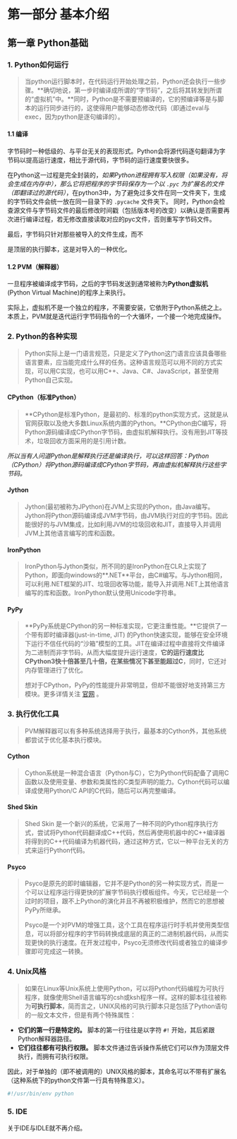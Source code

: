# 第一部分 基本介绍

## 第一章 Python基础

### 1. Python如何运行

> 当python运行脚本时，在代码运行开始处理之前，Python还会执行一些步骤。**确切地说，第一步时编译成所谓的“字节码”，之后将其转发到所谓的“虚拟机”中。**同时，Python是不需要预编译的，它的预编译等是与脚本的运行同步进行的，这使得用户能够动态修改代码（即通过eval与exec，因为python是逐句编译的）。

#### 1.1 编译

字节码时一种低级的、与平台无关的表现形式。Python会将源代码逐句翻译为字节码以提高运行速度，相比于源代码，字节码的运行速度要快很多。

在Python这一过程是完全封装的，*如果Python进程拥有写入权限（如果没有，将会生成在内存中），那么它将把程序的字节码保存为一个以 `.pyc` 为扩展名的文件（即翻译过的源代码）*，在python3中，为了避免过多文件在同一文件夹下，生成的字节码文件会统一放在同一目录下的 `.pycache` 文件夹下。 同时，Python会检查源文件与字节码文件的最后修改时间戳（包括版本号的改变）以确认是否需要再次进行编译过程，若无修改直接读取对应的pyc文件，否则重写字节码文件。

最后，字节码只针对那些被导入的文件生成，而不

是顶层的执行脚本，这是对导入的一种优化。

#### 1.2 PVM（解释器）

一旦程序被编译成字节码，之后的字节码发送到通常被称为**Python虚拟机**(Python Virtual Machine)的程序上来执行。

实际上，虚拟机不是一个独立的程序，不需要安装，它依附于Python系统之上。本质上，PVM就是迭代运行字节码指令的一个大循环，一个接一个地完成操作。



### 2. Python的各种实现

> Python实际上是一门语言规范，只是定义了Python这门语言应该具备哪些语言要素，应当能完成什么样的任务。这种语言规范可以用不同的方式实现，可以用C实现，也可以用C++、Java、C#、JavaScript，甚至使用Python自己实现。

#### CPython（标准Python）

> **CPython是标准Python，是最初的、标准的python实现方式，这就是从官网获取以及绝大多数Linux系统内置的Python。**CPython由C编写，将Python源码编译成CPython字节码，由虚拟机解释执行。没有用到JIT等技术，垃圾回收方面采用的是引用计数。

*所以当有人问道Python是解释执行还是编译执行，可以这样回答：Python（CPython）将Python源码编译成CPython字节码，再由虚拟机解释执行这些字节码。*

#### Jython

> Jython(最初被称为JPython)在JVM上实现的Python，由Java编写。Jython将Python源码编译成JVM字节码，由JVM执行对应的字节码。因此能很好的与JVM集成，比如利用JVM的垃圾回收和JIT，直接导入并调用JVM上其他语言编写的库和函数。

#### IronPython

> IronPython与Jython类似，所不同的是IronPython在CLR上实现了Python，即面向windows的**.NET**平台，由C#编写。与Jython相同，可以利用.NET框架的JIT、垃圾回收等功能，能导入并调用.NET上其他语言编写的库和函数。IronPython默认使用Unicode字符串。

#### PyPy

> **PyPy系统是CPython的另一种标准实现，它更注重性能。**它提供了一个带有即时编译器(just-in-time, JIT) 的Python快速实现，能够在安全环境下运行不信任代码的“沙箱”模型的工具。JIT在编译过程中直接将文件编译为二进制而非字节码，从而大幅度提升运行速度，**它的运行速度比CPython3快十倍甚至几十倍，在某些情况下甚至能超过C**，同时，它还对内存管理进行了优化。
>
> 想对于CPython，PyPy的性能提升非常明显，但却不能很好地支持第三方模块。更多详情关注 [官网](https://www.pypy.org/) 。



### 3. 执行优化工具

> PVM解释器可以有多种系统选择用于执行，最基本的Cython外，其他系统都尝试于优化基本执行模块。

#### Cython

> Cython系统是一种混合语言（Python与C），它为Python代码配备了调用C函数以及使用变量、参数和类属性的C类型声明的能力。Cython代码可以编译成使用Python/C API的C代码，随后可以再完整编译。

#### Shed Skin

> Shed Skin 是一个新兴的系统，它采用了一种不同的Python程序执行方式，尝试将Python代码翻译成C++代码，然后再使用机器中的C++编译器将得到的C++代码编译为机器代码，通过这种方式，它以一种平台无关的方式来运行Python代码。

#### Psyco

> Psyco是原先的即时编辑器，它并不是Python的另一种实现方式，而是一个可以让程序运行得更快的扩展字节码执行模板组件。今天，它已经是一个过时的项目，跟不上Python的演化并且不再被积极维护，然而它的思想被PyPy所继承。
>
> Psyco是一个对PVM的增强工具，这个工具在程序运行时手机并使用类型信息，可以将部分程序的字节码转换成底层的真正的二进制机器代码，从而实现更快的执行速度。在开发过程中，Psyco无须修改代码或者独立的编译步骤即可完成这一转换。



### 4. Unix风格

> 如果在Linux等Unix系统上使用Python，可以将Python代码编程为可执行程序，就像使用Shell语言编写的csh或ksh程序一样。这样的脚本往往被称为**可执行脚本**，简而言之，UNIX风格的可执行脚本只是包括了Python语句的一般文本文件，但是有两个特殊属性：

+ **它们的第一行是特定的。**	脚本的第一行往往是以字符 `#!` 开始，其后紧跟Python解释器路径。
+ **它们往往都有可执行权限。**	脚本文件通过告诉操作系统它们可以作为顶层文件执行，而拥有可执行权限。

因此，对于单独的（即不被调用的）UNIX风格的脚本，其命名可以不带有扩展名（这种系统下的python文件第一行具有特殊意义）。

```python
#!/usr/bin/env python
```



### 5. IDE

关于IDE与IDLE就不再介绍。



